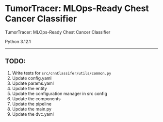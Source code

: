 # TumorTracer: MLOps-Ready Chest Cancer Classifier
TumorTracer: MLOps-Ready Chest Cancer Classifier


Python 3.12.1


---

## TODO:
1. Write tests for `src/cnnClassifer/utils/common.py`
2. Update config.yaml
3. Update params.yaml
4. Update the entity
5. Update the configuration manager in src config
6. Update the components
7. Update the pipeline
8. Update the main.py
9. Update the dvc.yaml
